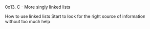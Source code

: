 0x13. C - More singly linked lists

How to use linked lists
Start to look for the right source of information without too much help